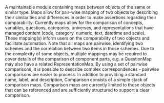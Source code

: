 A maintainable module containing maps between objects of the same or similar type. Maps allow for pair-wise mapping of two objects by describing their similarities and differences in order to make assertions regarding their comparability. Currently maps allow for the comparison of concepts, variables, questions, categories, universes, and representations that have managed content (code, category, numeric, text, datetime and scale). These mapping(s) inform users on the comparability of two objects and facilitate automation. Note that all maps are pairwise, identifying two schemes and the correlation between two items in those schemes. Due to the complexity of some objects, multiple mappings may be required to cover details of the comparison of component parts, e.g. a QuestionMap may also have a related RepresentationMap. By using a set of pairwise comparisons, it is possible to describe complex correspondences - pairwise comparisons are easier to process. In addition to providing a standard name, label, and description, Comparison consists of a simple stack of comparison maps. Comparison maps are currently limited to those objects that can be referenced and are sufficiently structured to support a clear comparison.